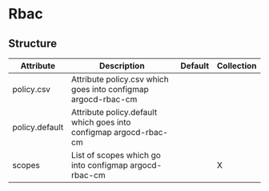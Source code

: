 # Rbac 
 

## Structure 
 

| Attribute      | Description                                                        | Default | Collection  |
| -------------- | ------------------------------------------------------------------ | ------- | ----------  |
| policy.csv     | Attribute policy.csv which goes into configmap argocd-rbac-cm      |         |             |
| policy.default | Attribute policy.default which goes into configmap argocd-rbac-cm  |         |             |
| scopes         | List of scopes which go into configmap argocd-rbac-cm              |         | X           |